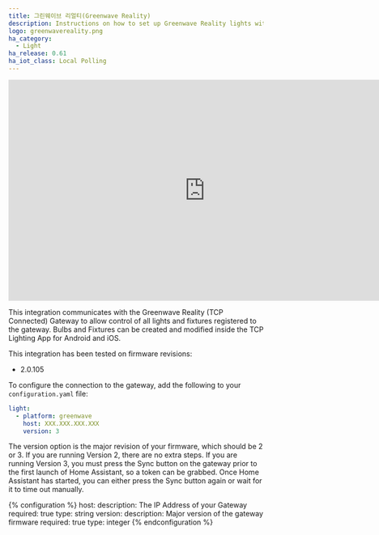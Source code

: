 ```yaml
---
title: 그린웨이브 리얼티(Greenwave Reality)
description: Instructions on how to set up Greenwave Reality lights within Home Assistant.
logo: greenwavereality.png
ha_category:
  - Light
ha_release: 0.61
ha_iot_class: Local Polling
---
```


<div class='videoWrapper'>
<iframe width="776" height="437" src="https://www.youtube.com/embed/sh4A5djZ-vE" frameborder="0" allow="accelerometer; autoplay; encrypted-media; gyroscope; picture-in-picture" allowfullscreen></iframe>
</div>

This integration communicates with the Greenwave Reality (TCP Connected) Gateway to allow control of all lights and fixtures registered to the gateway. Bulbs and Fixtures can be created and modified inside the TCP Lighting App for Android and iOS.

This integration has been tested on firmware revisions:

- 2.0.105

To configure the connection to the gateway, add the following to your `configuration.yaml` file:

```yaml
light:
  - platform: greenwave
    host: XXX.XXX.XXX.XXX
    version: 3
```
The version option is the major revision of your firmware, which should be 2 or 3. If you are running Version 2, there are no extra steps. If you are running Version 3, you must press the Sync button on the gateway prior to the first launch of Home Assistant, so a token can be grabbed. Once Home Assistant has started, you can either press the Sync button again or wait for it to time out manually.

{% configuration %}
host:
  description: The IP Address of your Gateway
  required: true
  type: string
version:
  description: Major version of the gateway firmware
  required: true
  type: integer
{% endconfiguration %}

